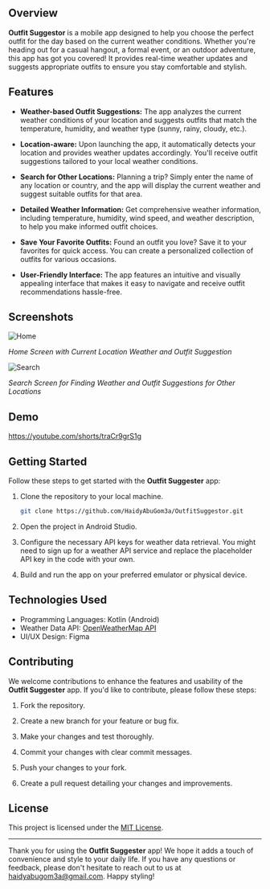 ## Overview
**Outfit Suggestor**
is a mobile app designed to help you choose the perfect outfit for the day based on the current weather conditions. Whether you're heading out for a casual hangout, a formal event, or an outdoor adventure, this app has got you covered! It provides real-time weather updates and suggests appropriate outfits to ensure you stay comfortable and stylish.

## Features

- **Weather-based Outfit Suggestions:** The app analyzes the current weather conditions of your location and suggests outfits that match the temperature, humidity, and weather type (sunny, rainy, cloudy, etc.).

- **Location-aware:** Upon launching the app, it automatically detects your location and provides weather updates accordingly. You'll receive outfit suggestions tailored to your local weather conditions.

- **Search for Other Locations:** Planning a trip? Simply enter the name of any location or country, and the app will display the current weather and suggest suitable outfits for that area.

- **Detailed Weather Information:** Get comprehensive weather information, including temperature, humidity, wind speed, and weather description, to help you make informed outfit choices.

- **Save Your Favorite Outfits:** Found an outfit you love? Save it to your favorites for quick access. You can create a personalized collection of outfits for various occasions.

- **User-Friendly Interface:** The app features an intuitive and visually appealing interface that makes it easy to navigate and receive outfit recommendations hassle-free.

## Screenshots

![Home](https://github.com/HaidyAbuGom3a/OutfitSuggestor/assets/75935259/e7acfb9d-2910-4627-be96-2ed91157da0c)

*Home Screen with Current Location Weather and Outfit Suggestion*

![Search](https://github.com/HaidyAbuGom3a/OutfitSuggestor/assets/75935259/08199664-7ba2-4532-98ff-f422927fd86e)

*Search Screen for Finding Weather and Outfit Suggestions for Other Locations*

## Demo
https://youtube.com/shorts/traCr9grS1g


## Getting Started

Follow these steps to get started with the **Outfit Suggester** app:

1. Clone the repository to your local machine.
   
   ```bash
   git clone https://github.com/HaidyAbuGom3a/OutfitSuggestor.git
   ```

2. Open the project in Android Studio.

3. Configure the necessary API keys for weather data retrieval. You might need to sign up for a weather API service and replace the placeholder API key in the code with your own.

4. Build and run the app on your preferred emulator or physical device.

## Technologies Used

- Programming Languages:  Kotlin (Android)
- Weather Data API: [OpenWeatherMap API](https://openweathermap.org/api)
- UI/UX Design: Figma

## Contributing

We welcome contributions to enhance the features and usability of the **Outfit Suggester** app. If you'd like to contribute, please follow these steps:

1. Fork the repository.

2. Create a new branch for your feature or bug fix.

3. Make your changes and test thoroughly.

4. Commit your changes with clear commit messages.

5. Push your changes to your fork.

6. Create a pull request detailing your changes and improvements.

## License

This project is licensed under the [MIT License](LICENSE).

---

Thank you for using the **Outfit Suggester** app! We hope it adds a touch of convenience and style to your daily life. If you have any questions or feedback, please don't hesitate to reach out to us at haidyabugom3a@gmail.com. Happy styling!
